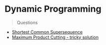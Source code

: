 # Dynamic Programming
> Questions
* [Shortest Common Supersequence](https://www.geeksforgeeks.org/shortest-common-supersequence/)
* [Maximum Product Cutting - tricky solution](https://www.geeksforgeeks.org/maximum-product-cutting-dp-36/)
